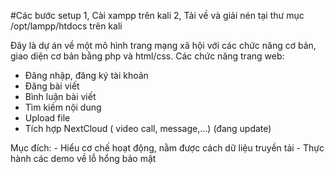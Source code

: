 #Các bước setup 
1, Cài xampp trên kali
2, Tải về và giải nén tại thư mục /opt/lampp/htdocs trên kali

Đây là dự án về một mô hình trang mạng xã hội với các chức năng cơ bản, giao diện cơ bản bằng php và html/css.
Các chức năng trang web:
  - Đăng nhập, đăng ký tài khoản
  - Đăng bài viết
  - Bình luận bài viết
  - Tìm kiếm nội dung
  - Upload file
  - Tích hợp NextCloud ( video call, message,...) (đang update)

Mục đích: - Hiểu cơ chế hoạt động, nằm được cách dữ liệu truyền tải
          - Thực hành các demo về lỗ hổng bảo mật
          
